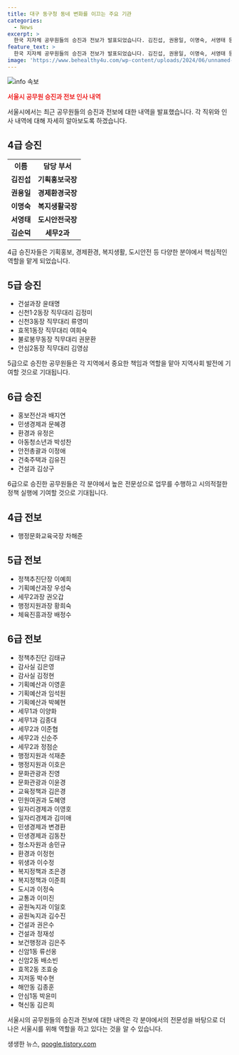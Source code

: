 ```yaml
---
title: 대구 동구청 동네 변화를 이끄는 주요 기관
categories:
  - News
excerpt: >
  한국 지자체 공무원들의 승진과 전보가 발표되었습니다. 김진섭, 권용일, 이명숙, 서영태 등이 4급 승진을 받았으며, 윤태명, 김정미, 류영미 등이 5급 승진을 받았습니다. 또한 여러 명이 4급, 5급, 6급으로 전보되기도 했습니다.
feature_text: >
  한국 지자체 공무원들의 승진과 전보가 발표되었습니다. 김진섭, 권용일, 이명숙, 서영태 등이 4급 승진을 받았으며, 윤태명, 김정미, 류영미 등이 5급 승진을 받았습니다. 또한 여러 명이 4급, 5급, 6급으로 전보되기도 했습니다.
image: 'https://www.behealthy4u.com/wp-content/uploads/2024/06/unnamed-file.png'
---
```


<p><img src="https://www.behealthy4u.com/wp-content/uploads/2024/06/unnamed-file.png" alt="info 속보" /></p>

<p><b><span style="color: #ee2323;">서울시 공무원 승진과 전보 인사 내역</span></b></p>

<p>서울시에서는 최근 공무원들의 승진과 전보에 대한 내역을 발표했습니다. 각 직위와 인사 내역에 대해 자세히 알아보도록 하겠습니다.</p>

<h2 data-ke-size="size26">4급 승진</h2>

<table>
    <tr>
        <td style="text-align: center; height: 17px;"><b>이름</b></td>
        <td style="text-align: center; height: 17px;"><b>담당 부서</b></td>
    </tr>
    <tr>
        <td style="text-align: center; height: 17px;"><b>김진섭</b></td>
        <td style="text-align: center; height: 17px;"><b>기획홍보국장</b></td>
    </tr>
    <tr>
        <td style="text-align: center; height: 17px;"><b>권용일</b></td>
        <td style="text-align: center; height: 17px;"><b>경제환경국장</b></td>
    </tr>
    <tr>
        <td style="text-align: center; height: 17px;"><b>이명숙</b></td>
        <td style="text-align: center; height: 17px;"><b>복지생활국장</b></td>
    </tr>
    <tr>
        <td style="text-align: center; height: 17px;"><b>서영태</b></td>
        <td style="text-align: center; height: 17px;"><b>도시안전국장</b></td>
    </tr>
    <tr>
        <td style="text-align: center; height: 17px;"><b>김순덕</b></td>
        <td style="text-align: center; height: 17px;"><b>세무2과</b></td>
    </tr>
</table>

<p>4급 승진자들은 기획홍보, 경제환경, 복지생활, 도시안전 등 다양한 분야에서 핵심적인 역할을 맡게 되었습니다.</p>

<h2 data-ke-size="size26">5급 승진</h2>

<ul>
    <li>건설과장 윤태명</li>
    <li>신천1·2동장 직무대리 김정미</li>
    <li>신천3동장 직무대리 류영미</li>
    <li>효목1동장 직무대리 여희숙</li>
    <li>불로봉무동장 직무대리 권문환</li>
    <li>안심2동장 직무대리 김영삼</li>
</ul>

<p>5급으로 승진한 공무원들은 각 지역에서 중요한 책임과 역할을 맡아 지역사회 발전에 기여할 것으로 기대됩니다.</p>

<h2 data-ke-size="size26">6급 승진</h2>

<ul>
    <li>홍보전산과 배지연</li>
    <li>민생경제과 문혜경</li>
    <li>환경과 유정은</li>
    <li>아동청소년과 박성찬</li>
    <li>안전총괄과 이정애</li>
    <li>건축주택과 김유진</li>
    <li>건설과 김상구</li>
</ul>

<p>6급으로 승진한 공무원들은 각 분야에서 높은 전문성으로 업무를 수행하고 시의적절한 정책 실행에 기여할 것으로 기대됩니다.</p>

<h2 data-ke-size="size26">4급 전보</h2>

<ul>
    <li>행정문화교육국장 차해준</li>
</ul>

<h2 data-ke-size="size26">5급 전보</h2>

<ul>
    <li>정책추진단장 이예희</li>
    <li>기획예산과장 우성숙</li>
    <li>세무2과장 권오갑</li>
    <li>행정지원과장 황희숙</li>
    <li>체육진흥과장 배정수</li>
</ul>

<h2 data-ke-size="size26">6급 전보</h2>

<ul>
    <li>정책추진단 김태규</li>
    <li>감사실 김은영</li>
    <li>감사실 김정현</li>
    <li>기획예산과 이영훈</li>
    <li>기획예산과 임석원</li>
    <li>기획예산과 박혜현</li>
    <li>세무1과 이양화</li>
    <li>세무1과 김종대</li>
    <li>세무2과 이준협</li>
    <li>세무2과 신순주</li>
    <li>세무2과 정점순</li>
    <li>행정지원과 석재춘</li>
    <li>행정지원과 이호은</li>
    <li>문화관광과 진영</li>
    <li>문화관광과 이윤경</li>
    <li>교육정책과 김은경</li>
    <li>민원여권과 도혜영</li>
    <li>일자리경제과 이영호</li>
    <li>일자리경제과 김미애</li>
    <li>민생경제과 변경환</li>
    <li>민생경제과 김동찬</li>
    <li>청소자원과 송민규</li>
    <li>환경과 이정헌</li>
    <li>위생과 이수정</li>
    <li>복지정책과 조은경</li>
    <li>복지정책과 이준희</li>
    <li>도시과 이정숙</li>
    <li>교통과 이미진</li>
    <li>공원녹지과 이일호</li>
    <li>공원녹지과 김수진</li>
    <li>건설과 권은수</li>
    <li>건설과 정재성</li>
    <li>보건행정과 김은주</li>
    <li>신암1동 류선옹</li>
    <li>신암2동 배소빈</li>
    <li>효목2동 조효숭</li>
    <li>지저동 박수현</li>
    <li>해안동 김종훈</li>
    <li>안심1동 박윤미</li>
    <li>혁신동 김은희</li>
</ul>

<p>서울시의 공무원들의 승진과 전보에 대한 내역은 각 분야에서의 전문성을 바탕으로 더 나은 서울시를 위해 역할을 하고 있다는 것을 알 수 있습니다.</p>
생생한 뉴스, <a href="https://qoogle.tistory.com" rel="dofollow">qoogle.tistory.com</a>


